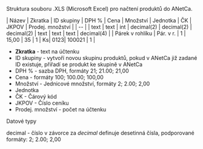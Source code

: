 Struktura souboru .XLS (Microsoft Excel) pro načtení produktů do ANetCa.

| Název | Zkratka | ID skupiny | DPH % | Cena | Množství | Jednotka | ČK | JKPOV | Prodej. množství |
| -- |
| text | text | int | decimal(2) | decimal(2) | decimal(2) | text | text | text | decimal(4) |
| Párek v rohlíku | Pár. v r. | 1 | 15,00 | 35 | 1 | Ks| 0123| 100021 | 1 |


* **Zkratka** - text na účtenku
* ID skupiny - vytvoří novou skupinu produktů, pokud v ANetCa již zadané ID existuje, přiřadí se produkt ke skupině v ANetCa
* DPH % - sazba DPH, formáty 21; 21.00; 21,00
* Cena - formáty 100; 100.00; 100,00
* Množství - Jednicové množství, formáty 2; 2.00; 2,00
* Jednotka
* ČK - Čárový kód
* JKPOV - Číslo ceníku
* Prodej. množství - počet na účtenku


Datové typy

decimal - číslo v závorce za *decimal* definuje desetinná čísla, podporované formáty: 2; 2.00; 2,00